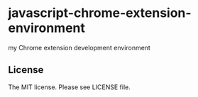 # javascript-chrome-extension-environment

my Chrome extension development environment

## License

The MIT license. Please see LICENSE file.
